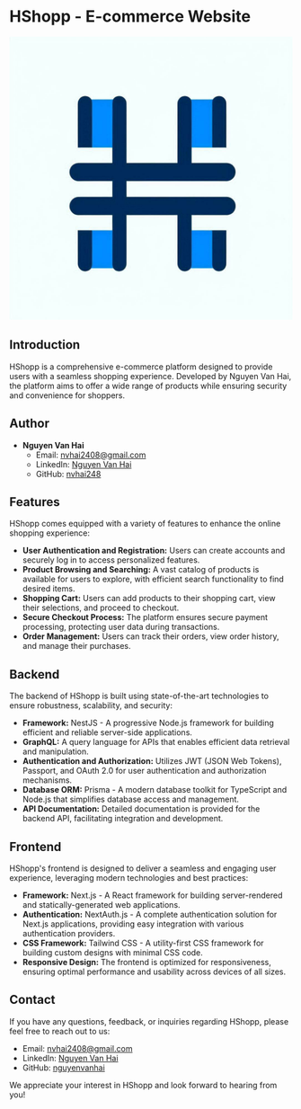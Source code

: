 # HShopp - E-commerce Website

![Icon](FE/public/icon.jpg)

## Introduction

HShopp is a comprehensive e-commerce platform designed to provide users with a seamless shopping experience. Developed by Nguyen Van Hai, the platform aims to offer a wide range of products while ensuring security and convenience for shoppers.

## Author

- **Nguyen Van Hai**
  - Email: nvhai2408@gmail.com
  - LinkedIn: [Nguyen Van Hai](https://www.linkedin.com/in/nvhai248/)
  - GitHub: [nvhai248](https://github.com/nvhai248)

## Features

HShopp comes equipped with a variety of features to enhance the online shopping experience:

- **User Authentication and Registration:** Users can create accounts and securely log in to access personalized features.
- **Product Browsing and Searching:** A vast catalog of products is available for users to explore, with efficient search functionality to find desired items.
- **Shopping Cart:** Users can add products to their shopping cart, view their selections, and proceed to checkout.
- **Secure Checkout Process:** The platform ensures secure payment processing, protecting user data during transactions.
- **Order Management:** Users can track their orders, view order history, and manage their purchases.

## Backend

The backend of HShopp is built using state-of-the-art technologies to ensure robustness, scalability, and security:

- **Framework:** NestJS - A progressive Node.js framework for building efficient and reliable server-side applications.
- **GraphQL:** A query language for APIs that enables efficient data retrieval and manipulation.
- **Authentication and Authorization:** Utilizes JWT (JSON Web Tokens), Passport, and OAuth 2.0 for user authentication and authorization mechanisms.
- **Database ORM:** Prisma - A modern database toolkit for TypeScript and Node.js that simplifies database access and management.
- **API Documentation:** Detailed documentation is provided for the backend API, facilitating integration and development.

## Frontend

HShopp's frontend is designed to deliver a seamless and engaging user experience, leveraging modern technologies and best practices:

- **Framework:** Next.js - A React framework for building server-rendered and statically-generated web applications.
- **Authentication:** NextAuth.js - A complete authentication solution for Next.js applications, providing easy integration with various authentication providers.
- **CSS Framework:** Tailwind CSS - A utility-first CSS framework for building custom designs with minimal CSS code.
- **Responsive Design:** The frontend is optimized for responsiveness, ensuring optimal performance and usability across devices of all sizes.

## Contact

If you have any questions, feedback, or inquiries regarding HShopp, please feel free to reach out to us:

- Email: nvhai2408@gmail.com
- LinkedIn: [Nguyen Van Hai](https://www.linkedin.com/in/nvhai248/)
- GitHub: [nguyenvanhai](https://github.com/nvhai248)

We appreciate your interest in HShopp and look forward to hearing from you!
